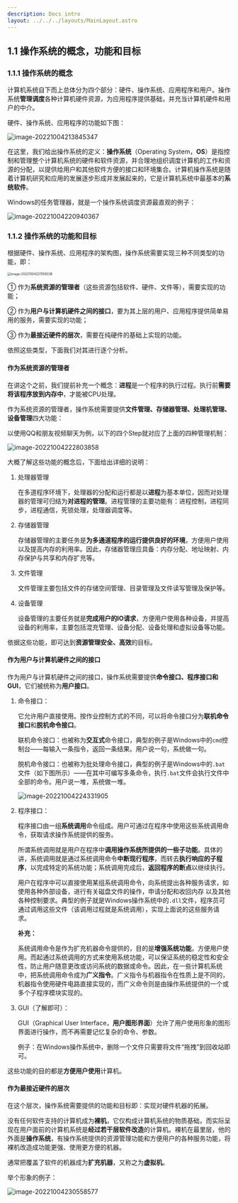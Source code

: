```yaml
---
description: Docs intro
layout: ../../../layouts/MainLayout.astro
---
```


## 1.1 操作系统的概念，功能和目标

### 1.1.1 操作系统的概念

计算机系统自下而上总体分为四个部分：硬件、操作系统、应用程序和用户。操作系统**管理调度**各种计算机硬件资源，为应用程序提供基础，并充当计算机硬件和用户的中介。

硬件、操作系统、应用程序的功能如下图：

![image-20221004213845347](https://images.drshw.tech/images/notes/image-20221004213845347.png)

在这里，我们给出操作系统的定义：**操作系统**（Operating System，**OS**）是指控制和管理整个计算机系统的硬件和软件资源，并合理地组织调度计算机的工作和资源的分配，以提供给用户和其他软件方便的接口和环境集合。计算机操作系统是随着计算机研究和应用的发展逐步形成并发展起来的，它是计算机系统中最基本的**系统软件**。

Windows的任务管理器，就是一个操作系统调度资源最直观的例子：

![image-20221004220940367](https://images.drshw.tech/images/notes/image-20221004220940367.png)

### 1.1.2 操作系统的功能和目标

根据硬件、操作系统、应用程序的架构图，操作系统需要实现三种不同类型的功能，即：

<img src="https://images.drshw.tech/images/notes/image-20221004221559336.png" alt="image-20221004221559336" style="zoom:50%;" />

① 作为**系统资源的管理者**（这些资源包括软件、硬件、文件等），需要实现的功能；

② 作为**用户与计算机硬件之间的接口**，要为其上层的用户、应用程序提供简单易用的服务，需要实现的功能；

③ 作为**最接近硬件的层次**，需要在纯硬件的基础上实现的功能。

依照这些类型，下面我们对其进行逐个分析。

#### 作为系统资源的管理者

在讲这个之前，我们提前补充一个概念：**进程**是一个程序的执行过程。执行前**需要将该程序放到内存中**，才能被CPU处理。

作为系统资源的管理者，操作系统需要提供**文件管理、存储器管理、处理机管理、设备管理**四大功能：

以使用QQ和朋友视频聊天为例，以下的四个Step就对应了上面的四种管理机制：

![image-20221004222803858](https://images.drshw.tech/images/notes/image-20221004222803858.png)

大概了解这些功能的概念后，下面给出详细的说明：

1. 处理器管理

   在多道程序环境下，处理器的分配和运行都是以**进程**为基本单位，因而对处理器的管理可归结为**对进程的管理**。进程管理的主要功能有：进程控制，进程同步，进程通信，死锁处理，处理器调度等。

2. 存储器管理

   存储器管理的主要任务是**为多通道程序的运行提供良好的环境**，方便用户使用以及提高内存的利用率。因此，存储器管理应具备：内存分配、地址映射、内存保护与共享和内存扩充等。

3. 文件管理

   文件管理主要包括文件的存储空间管理、目录管理及文件读写管理及保护等。

4. 设备管理

   设备管理的主要任务就是**完成用户的IO请求**，方便用户使用各种设备，并提高设备的利用率，主要包括混充管理、设备分配、设备处理和虚拟设备等功能。

依据这些功能，即可达到**资源管理安全、高效**的目标。

####  作为用户与计算机硬件之间的接口

作为用户与计算机硬件之间的接口，操作系统需要提供**命令接口、程序接口和GUI**，它们被统称为**用户接口**。

1. 命令接口：

   它允许用户直接使用。按作业控制方式的不同，可以将命令接口分为**联机命令接口**和**脱机命令接口**。

   联机命令接口：也被称为**交互式**命令接口，典型的例子是Windows中的`cmd`控制台——每输入一条指令，返回一条结果。用户说一句，系统做一句。

   脱机命令接口：也被称为批处理命令接口，典型的例子是Windows中的`.bat`文件（如下图所示）——在其中可编写多条命令，执行`.bat`文件会执行文件中全部的命令。用户说一堆，系统做一堆。

   ![image-20221004224331905](https://images.drshw.tech/images/notes/image-20221004224331905.png)

2. 程序接口：

   程序接口由一组**系统调用**命令组成。用户可通过在程序中使用这些系统调用命令，获取请求操作系统提供的服务。

   所谓系统调用就是用户在程序中**调用操作系统所提供的一些子功能**。具体的讲，系统调用就是通过系统调用命令**中断现行程序**，而转去**执行响应的子程序**，以完成特定的系统功能；系统调用完成后，**返回程序的断点**以继续执行。

   用户在程序中可以直接使用某组系统调用命令，向系统提出各种服务请求，如使用各种外部设备，进行有关磁盘文件的操作，申请分配和收回内存 以及其他各种控制要求。典型的例子就是Windows操作系统中的`.dll`文件，程序员可通过调用这些文件（该调用过程就是系统调用），实现上面说的这些服务请求。

   **补充：**

   系统调用命令是作为扩充机器命令提供的，目的是**增强系统功能**，方便用户使用。而起通过系统调用的方式来使用系统功能，可以保证系统的稳定性和安全性，防止用户随意更改或访问系统的数据或命令。因此，在一些计算机系统中，把系统调用命令成为**广义指令**。广义指令与机器指令在性质上是不同的，机器指令使用硬件电路直接实现的，而广义命令则是由操作系统提供的一个或多个子程序模块实现的。

3. GUI（了解即可）：

   GUI（Graphical User Interface，**用户图形界面**）允许了用户使用形象的图形界面进行操作，而不再需要记忆复杂的命令、参数。

   例子：在Windows操作系统中，删除一个文件只需要将文件“拖拽”到回收站即可。

这些功能的目的都是**方便用户使用**计算机。

 #### 作为最接近硬件的层次

在这个层次，操作系统需要提供的功能和目标即：实现对硬件机器的拓展。

没有任何软件支持的计算机成为**裸机**，它仅构成计算机系统的物质基础，而实际呈现在用户面前的计算机系统是**经过若干层软件改造**的计算机。裸机在最里层，他的外面是**操作系统**，有操作系统提供的资源管理功能和方便用户的各种服务功能，将裸机改造成功能更强、使用更方便的机器。

通常把覆盖了软件的机器成为**扩充机器**，又称之为**虚拟机**。

举个形象的例子：

![image-20221004230558577](https://images.drshw.tech/images/notes/image-20221004230558577.png)
